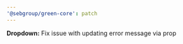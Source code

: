 ```yaml
---
'@sebgroup/green-core': patch
---
```


**Dropdown:** Fix issue with updating error message via prop

